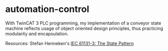 # automation-control

With TwinCAT 3 PLC programming, my implementation of a conveyor state machine reflects usage of object oriented design principles, thus practicing modularity and encapsulation.
  
Resources: Stefan Henneken's [IEC 61131-3: The State Pattern](https://stefanhenneken.net/2018/11/17/iec-61131-3-the-state-pattern/)
